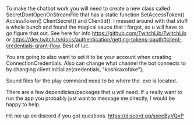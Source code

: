 To make the chatbot work you will need to create a new class called SecretDontOpenOnStreamFile that has a static function SetAccessToken() AccessToken() ClientSecret() and ClientId(). I messed around with that stuff a whole bunch and found the magical sauce that I forgot, so u will have to go figure that out. See here for info https://github.com/TwitchLib/TwitchLib or https://dev.twitch.tv/docs/authentication/getting-tokens-oauth#client-credentials-grant-flow. Best of luc.

You are going to also want to set it to be your account when creating ConnectionCredentials. Also can change what channel the bot connects to by changing client.Initialize(credentials, "koshkaxofake"); 

Sound files for the play command need to be where the .exe is located.

There are a few dependicies/packages that u will need. If u really want to run the app you probably just want to message me directly, I would be happy to help.

Hit me up on discord if you got questions. https://discord.gg/sxeeByVQvP
